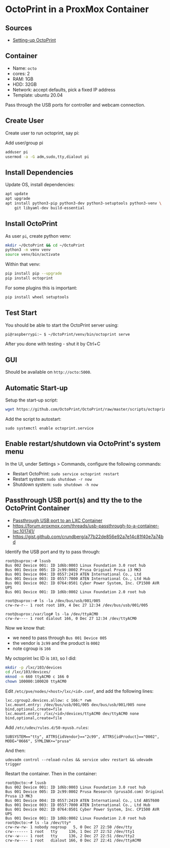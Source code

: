 # OctoPrint in a ProxMox Container

## Sources

* [Setting-up OctoPrint](https://community.octoprint.org/t/setting-up-octoprint-on-a-raspberry-pi-running-raspbian-or-raspberry-pi-os/2337)

## Container

* Name: `octo`
* cores: 2
* RAM: 1GB
* HDD: 32GB
* Network: accept defaults, pick a fixed IP address
* Template: ubuntu 20.04

Pass through the USB ports for controller and webcam connection.

## Create User

Create user to run octoprint, say pi:

Add user/group pi
```sh
adduser pi
usermod -a -G adm,sudo,tty,dialout pi
```

## Install Dependencies

Update OS, install dependencies:
```sh
apt update
apt upgrade
apt install python3-pip python3-dev python3-setuptools python3-venv \
    git libyaml-dev build-essential
```
## Install OctoPrint

As user `pi`, create python venv:

```sh
mkdir ~/OctoPrint && cd ~/OctoPrint
python3 -m venv venv
source venv/bin/activate
```

Within that venv:

```sh
pip install pip --upgrade
pip install octoprint
```

For some plugins this is important:
```sh
pip install wheel setuptools
```
## Test Start

You should be able to start the OctoPrint server using:

```sh
pi@raspberrypi:~ $ ~/OctoPrint/venv/bin/octoprint serve
```

After you done with testing - shut it by Ctrl+C

## GUI

Should be available on `http://octo:5000`.

## Automatic Start-up

Setup the start-up script:
```sh
wget https://github.com/OctoPrint/OctoPrint/raw/master/scripts/octoprint.service && sudo mv octoprint.service /etc/systemd/system/octoprint.service
```

Add the script to autostart:
```
sudo systemctl enable octoprint.service
```

## Enable restart/shutdown via OctoPrint's system menu

In the UI, under Settings > Commands, configure the following commands:

* Restart OctoPrint: `sudo service octoprint restart`
* Restart system: `sudo shutdown -r now`
* Shutdown system: `sudo shutdown -h now`

## Passthrough USB port(s) and tty the to the OctoPrint Container



* [Passthrough USB port to an LXC Container](https://medium.com/@konpat/usb-passthrough-to-an-lxc-proxmox-15482674f11d)
* https://forum.proxmox.com/threads/usb-passthrough-to-a-container-lxc.101741/
* https://gist.github.com/crundberg/a77b22de856e92a7e14c81f40e7a74bd


Identify the USB port and tty to pass through:

```
root@suprox:~# lsusb
Bus 002 Device 001: ID 1d6b:0003 Linux Foundation 3.0 root hub
Bus 001 Device 005: ID 2c99:0002 Prusa Original Prusa i3 MK3
Bus 001 Device 004: ID 0557:2419 ATEN International Co., Ltd
Bus 001 Device 003: ID 0557:7000 ATEN International Co., Ltd Hub
Bus 001 Device 002: ID 0764:0501 Cyber Power System, Inc. CP1500 AVR UPS
Bus 001 Device 001: ID 1d6b:0002 Linux Foundation 2.0 root hub

root@suprox:~# ls -la /dev/bus/usb/001/005
crw-rw-r-- 1 root root 189, 4 Dec 27 12:34 /dev/bus/usb/001/005

root@suprox:/var/log# ls -la /dev/ttyACM0
crw-rw---- 1 root dialout 166, 0 Dec 27 12:34 /dev/ttyACM0

```

Now we know that:

* we need to pass through `Bus 001 Device 005`
* the vendor is `2c99` and the product is `0002`
* note cgroup is `166`

My octoprint lxc ID is `103`, so I did:

```sh
mkdir -p /lxc/103/devices
cd /lxc/103/devices/
mknod -m 660 ttyACM0 c 166 0
chown 100000:100020 ttyACM0
```

Edit `/etc/pve/nodes/<host>/lxc/<id>.conf`, and add the following lines:

```
lxc.cgroup2.devices.allow: c 166:* rwm
lxc.mount.entry: /dev/bus/usb/001/005 dev/bus/usb/001/005 none bind,optional,create=file
lxc.mount.entry: /lxc/<id>/devices/ttyACM0 dev/ttyACM0 none bind,optional,create=file
```

Add `/etc/udev/rules.d/50-myusb.rules`:
```
SUBSYSTEM=="tty", ATTRS{idVendor}=="2c99", ATTRS{idProduct}=="0002", MODE="0666", SYMLINK+="prusa"
```

And then:
```
udevadm control --reload-rules && service udev restart && udevadm trigger
```

Restart the container.  Then in the container:

```
root@octo:~# lsusb
Bus 002 Device 001: ID 1d6b:0003 Linux Foundation 3.0 root hub
Bus 001 Device 005: ID 2c99:0002 Prusa Research (prusa3d.com) Original Prusa i3 MK3
Bus 001 Device 004: ID 0557:2419 ATEN International Co., Ltd ABST600
Bus 001 Device 003: ID 0557:7000 ATEN International Co., Ltd Hub
Bus 001 Device 002: ID 0764:0501 Cyber Power System, Inc. CP1500 AVR UPS
Bus 001 Device 001: ID 1d6b:0002 Linux Foundation 2.0 root hub
root@octo:~# ls -la /dev/tty*
crw-rw-rw- 1 nobody nogroup   5, 0 Dec 27 22:50 /dev/tty
crw------- 1 root   tty     136, 1 Dec 27 22:52 /dev/tty1
crw--w---- 1 root   tty     136, 2 Dec 27 22:51 /dev/tty2
crw-rw---- 1 root   dialout 166, 0 Dec 27 22:41 /dev/ttyACM0
```
